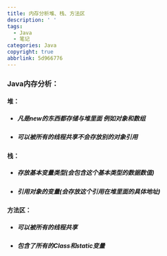 ```yaml
---
title: 内存分析堆、栈、方法区
description: ' '
tags:
  - Java
  - 笔记
categories: Java
copyright: true
abbrlink: 5d966776
---
```


### Java内存分析：

####  堆：

- ##### 	凡是new的东西都存储与堆里面 例如对象和数组

- #####     可以被所有的线程共享不会存放别的对象引用

####  栈：

- #####   存放基本变量类型(会包含这个基本类型的数据数值)

- #####   引用对象的变量(会存放这个引用在堆里面的具体地址)

#### 方法区：

- ##### 可以被所有的线程共享

- ##### 包含了所有的Class和static变量

